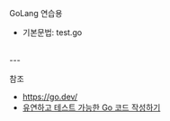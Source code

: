 GoLang 연습용
- 기본문법: test.go
<br>
---

<br>

참조
- https://go.dev/
- [유연하고 테스트 가능한 Go 코드 작성하기](https://medium.com/daangn/how-to-write-a-testable-golang-code-4c0e67612bb8)
